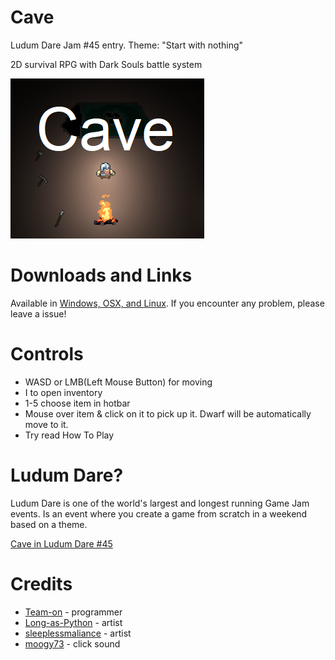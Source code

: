 # Cave
Ludum Dare Jam #45 entry. Theme: "Start with nothing"

2D survival RPG with Dark Souls battle system

![Cover](Screenshots/cover1.png)

# Downloads and Links
Available in [Windows, OSX, and Linux](https://teamon.itch.io). If you encounter any problem, please leave a issue! 

# Controls
 * WASD or LMB(Left Mouse Button) for moving​
 * I to open inventory
 * 1-5 choose item in hotbar
 * Mouse over item & click on it to pick up it. Dwarf will be automatically move to it.​
 * Try read How To Play

# Ludum Dare?
Ludum Dare is one of the world's largest and longest running Game Jam events. Is an event where you create a game from scratch in a weekend based on a theme.

[Cave in Ludum Dare #45](https://ldjam.com/events/ludum-dare/45/cave)

# Credits
 * [Team-on](https://github.com/Team-on) - programmer
 * [Long-as-Python](https://github.com/Long-as-Python) - artist
 * [sleeplessmaliance](https://github.com/sleeplessmaliance) - artist
 * [moogy73](https://freesound.org/people/moogy73/sounds/425728) - click sound
